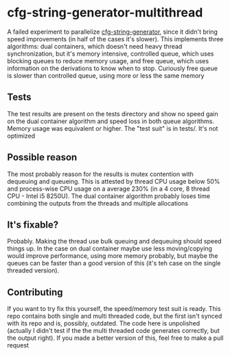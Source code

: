 # cfg-string-generator-multithread

A failed experiment to parallelize [cfg-string-generator](https://github.com/FlyingWolFox/cfg-string-generator), since it didn't bring speed improvements (in half of the cases it's slower).
This implements three algorithms: dual containers, which doesn't need heavy thread synchronization, but it's memory intensive, controlled queue, which uses blocking queues to reduce memory usage, and free queue, which uses information on the derivations to know when to stop. Curiously free queue is slower than controlled queue, using more or less the same memory

## Tests

The test results are present on the tests directory and show no speed gain on the dual container algorithm and speed loss in both queue algorithms. Memory usage was equivalent or higher. The "test suit" is in tests/. It's not optimized

## Possible reason

The most probably reason for the results is mutex contention with dequeuing and queueing. This is attested by thread CPU usage below 50% and process-wise CPU usage on a average 230% (in a 4 core, 8 thread CPU - Intel i5 8250U). The dual container algorithm probably loses time combining the outputs from the threads and multiple allocations

## It's fixable?

Probably. Making the thread use bulk queuing and dequeuing should speed things up. In the case on dual container maybe use less moving/copying would improve performance, using more memory probably, but maybe the queues can be faster than a good version of this (it's teh case on the single threaded version).

## Contributing

If you want to try fix this yourself, the speed/memory test suit is ready. This repo contains both single and multi threaded code, but the first isn't synced with its repo and is, possibly, outdated. The code here is unpolished (actually I didn't test if the the multi threaded code generates correctly, but the output right). If you made a better version of this, feel free to make a pull request
